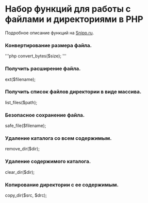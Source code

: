 # Набор функций для работы с файлами и директориями в PHP
Подробное описание функций на [Snipp.ru](http://snipp.ru/view/1).

### Конвертирование размера файла.
'''php
convert_bytes($size);
'''

### Получить расширение файла.
ext($filename);

### Получить список файлов директории в виде массива.
list_files($path);

### Безопасное сохранение файла.
safe_file($filename);

### Удаление каталога со всем содержимым.
remove_dir($dir);

### Удаление содержимого каталога.
clear_dir($dir);

### Копирование директории с ее содержимым.
copy_dir($src, $drc);